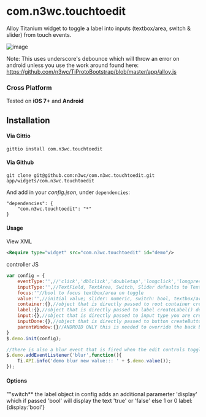 com.n3wc.touchtoedit
====================================

Alloy Titanium widget to toggle a label into inputs (textbox/area, switch & slider) from touch events.

![image](http://i.imgur.com/2y8cS7S.gif)

Note: This uses underscore's debounce which will throw an error on android unless you use the work around found here: https://github.com/n3wc/TiProtoBootstrap/blob/master/app/alloy.js


### Cross Platform

Tested on **iOS 7+** and **Android**


## Installation

#### Via Gittio

```
gittio install com.n3wc.touchtoedit
```

#### Via Github

```
git clone git@github.com:n3wc/com.n3wc.touchtoedit.git app/widgets/com.n3wc.touchtoedit
```

And add in your *config.json*, under `dependencies`:

```
"dependencies": {
    "com.n3wc.touchtoedit": "*"
}
```

#### Usage
View XML
```xml
<Require type="widget" src="com.n3wc.touchtoedit" id="demo"/>
```
controller JS
```javascript
var config = {
	eventType:'',//'click','dblclick','doubletap','longclick','longpress','pinch','singletap','swipe','twofingertap'
	inputType:'',//TextField, TextArea, Switch, Slider defaults to TextField
	focus:''//bool to focus textbox/area on toggle
	value:'',//initial value; slider: numeric, switch: bool, textbox/area: string
	container:{},//object that is directly passed to root container createView() default is {width:Ti.UI.SIZE,height:Ti.UI.SIZE}
	label:{},//object that is directly passed to label createLabel() default is {} text value is set after createLabel()
	input:{},//object that is directly passed to input type you are creating createTextField()/createTextArea()/createSwitch()/createSlider() default is {}
	inputDone:{},//object that is directly passed to button createButton() on switch/slider default is {title:'OK'}
	parentWindow:{}//ANDROID ONLY this is needed to override the back button to toggle inputs back into labels
}
$.demo.init(config);

//there is also a blur event that is fired when the edit controls toggle back to a label
$.demo.addEventListener('blur',function(){
	Ti.API.info('demo blur new value::: ' + $.demo.value());
});
```

#### Options
""switch**
the label object in config adds an additional paramerter 'display' which if passed 'bool' will display the text 'true' or 'false' else 1 or 0
label:{display:'bool'}
